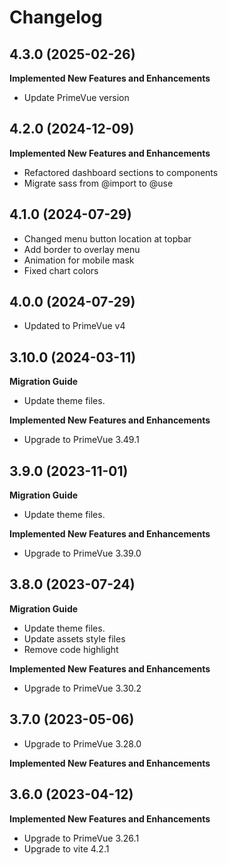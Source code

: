 # Changelog

## 4.3.0 (2025-02-26)

**Implemented New Features and Enhancements**

- Update PrimeVue version

## 4.2.0 (2024-12-09)

**Implemented New Features and Enhancements**

- Refactored dashboard sections to components
- Migrate sass from @import to @use

## 4.1.0 (2024-07-29)

- Changed menu button location at topbar
- Add border to overlay menu
- Animation for mobile mask
- Fixed chart colors

## 4.0.0 (2024-07-29)

- Updated to PrimeVue v4

## 3.10.0 (2024-03-11)

**Migration Guide**

- Update theme files.

**Implemented New Features and Enhancements**

- Upgrade to PrimeVue 3.49.1

## 3.9.0 (2023-11-01)

**Migration Guide**

- Update theme files.

**Implemented New Features and Enhancements**

- Upgrade to PrimeVue 3.39.0

## 3.8.0 (2023-07-24)

**Migration Guide**

- Update theme files.
- Update assets style files
- Remove code highlight

**Implemented New Features and Enhancements**

- Upgrade to PrimeVue 3.30.2

## 3.7.0 (2023-05-06)

- Upgrade to PrimeVue 3.28.0

**Implemented New Features and Enhancements**

## 3.6.0 (2023-04-12)

**Implemented New Features and Enhancements**

- Upgrade to PrimeVue 3.26.1
- Upgrade to vite 4.2.1
